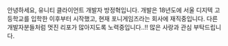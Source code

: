 안녕하세요, 유니티 클라이언트 개발자 방정혁입니다.
개발은 18년도에 서울 디지텍 고등학교를 입학한 이후부터 시작했고, 현재 포니게임즈라는 회사에 재직중입니다.
다른 개발자분들처럼 멋진 리포가 많아지도록 노력중입니다..!!
많은 사랑과 관심 부탁드립니다.

<!---
BangJeongHyeok/BangJeongHyeok is a ✨ special ✨ repository because its `README.md` (this file) appears on your GitHub profile.
You can click the Preview link to take a look at your changes.
--->
